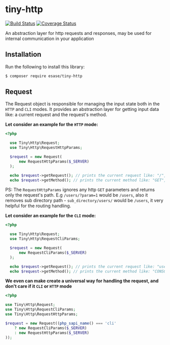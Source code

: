 # tiny-http

[![Build Status](https://travis-ci.com/esase/tiny-http.svg?branch=master)](https://travis-ci.com/github/esase/tiny-http/builds)
[![Coverage Status](https://coveralls.io/repos/github/esase/tiny-http/badge.svg?branch=master)](https://coveralls.io/github/esase/tiny-http?branch=master)

An abstraction layer for http requests and responses, may be used for internal communication in your application

## Installation

Run the following to install this library:

```bash
$ composer require esase/tiny-http
```

## Request

The Request object is responsible for managing the input state both in the `HTTP` and `CLI` modes. 
It provides an abstraction layer for getting input data like: a current request and the request's method. 

**Let consider an example for the `HTTP` mode:**

```php
<?php 

  use Tiny\Http\Request;
  use Tiny\Http\RequestHttpParams;

  $request = new Request(
      new RequestHttpParams($_SERVER)
  );

  echo $request->getRequest(); // prints the current request like: "/", "/users", "/documents/view", etc
  echo $request->getMethod(); // prints the current method like: "GET", "POST", "DELETE", etc
```

PS: The `RequestHttpParams` ignores any http `GET` parameters and returns only the request's path. 
E.g `/users/?param=1` would be `/users`, also it removes sub directory path - `sub_directory/users/` would be `/users`, it very
helpful for the routing handling.

**Let consider an example for the `CLI` mode:**


```php
<?php 

  use Tiny\Http\Request;
  use Tiny\Http\RequestCliParams;

  $request = new Request(
      new RequestCliParams($_SERVER)
  );

  echo $request->getRequest(); // prints the current request like: "users", "user import 1", etc
  echo $request->getMethod(); // prints the current method like: "CONSOLE"
```

**We even can make create a universal way for handling the request, and don't care if it `CLI` or `HTTP` mode**

```php
<?php 

use Tiny\Http\Request;
use Tiny\Http\RequestCliParams;
use Tiny\Http\RequestHttpParams;

$request = new Request((php_sapi_name() === 'cli' 
    ? new RequestCliParams($_SERVER) 
    : new RequestHttpParams($_SERVER)
));
```
